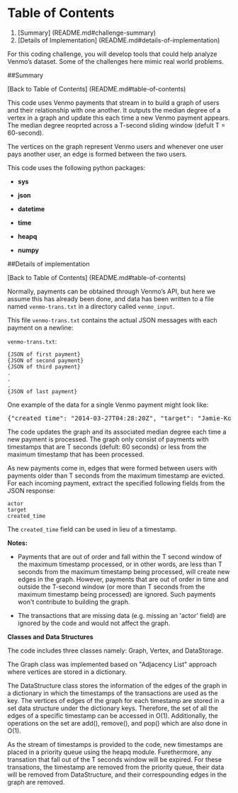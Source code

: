 # Table of Contents

1. [Summary] (README.md#challenge-summary)
2. [Details of Implementation] (README.md#details-of-implementation)


For this coding challenge, you will develop tools that could help analyze Venmo’s dataset. Some of the challenges here mimic real world problems.


##Summary

[Back to Table of Contents] (README.md#table-of-contents)

This code uses Venmo payments that stream in to build a  graph of users and their relationship with one another. It outputs the median degree of a vertex in a graph and update this each time a new Venmo payment appears. The median degree reoprted across a T-second sliding window (defult T = 60-second).

The vertices on the graph represent Venmo users and whenever one user pays another user, an edge is formed between the two users.

This code uses the following python packages:

* **sys** 

* **json** 

* **datetime** 

* **time** 

* **heapq**

* **numpy**

##Details of implementation

[Back to Table of Contents] (README.md#table-of-contents)

Normally, payments can be obtained through Venmo’s API, but here we assume this has already been done, and data has been written to a file named `venmo-trans.txt` in a directory called `venmo_input`.

This file `venmo-trans.txt` contains the actual JSON messages with each payment on a newline:

`venmo-trans.txt`:

	{JSON of first payment}  
	{JSON of second payment}  
	{JSON of third payment}  
	.
	.
	.
	{JSON of last payment}  
 
One example of the data for a single Venmo payment might look like:

<pre>
{"created_time": "2014-03-27T04:28:20Z", "target": "Jamie-Korn", "actor": "Jordan-Gruber"}
</pre>

The code updates the graph and its associated median degree each time a new payment is processed. The graph only consist of payments with timestamps that are T seconds (defult: 60 seconds) or less from the maximum timestamp that has been processed.

As new payments come in, edges that were formed between users with payments older than T seconds from the maximum timestamp are evicted. For each incoming payment, extract the specified following fields from the JSON response:

	actor
	target
	created_time
	
The `created_time` field can be used in lieu of a timestamp.


**Notes:** 
* Payments that are out of order and fall within the T second window of the maximum timestamp processed, or in other words, are less than T seconds from the maximum timestamp being processed, will create new edges in the graph. However, payments that are out of order in time and outside the T-second window (or more than T seconds from the maximum timestamp being processed) are ignored. Such payments won't contribute to building the graph. 

* The transactions that are missing data (e.g. missing an 'actor' field) are ignored by the code and would not affect the graph. 


**Classes and Data Structures**

The code includes three classes namely: Graph, Vertex, and DataStorage.

The Graph class was implemented based on "Adjacency List" approach where vertices are stored in a dictionary.

The DataStructure class stores the information of the edges of the graph in a dictionary in which the timestamps of the transactions are used as the key. The vertices of edges of the graph for each timestamp are stored in a set data structure under the dictionary keys. Therefore, the set of all the edges of a specific timestamp can be accessed in O(1). Additionally, the operations on the set are add(), remove(), and pop() which are also done in O(1). 

As the stream of timestamps is provided to the code, new timestamps are placed in a priority queue using the heapq module. Furethermore, any transation that fall out of the T seconds window will be expired. For these transations, the timestamp are removed from the priority queue, their data will be removed from DataStructure, and their correspounding edges in the graph are removed.  











